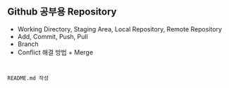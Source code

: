 ## Github 공부용 Repository

- Working Directory, Staging Area, Local Repository, Remote Repository
- Add, Commit, Push, Pull
- Branch
- Conflict 해결 방법 + Merge

<code>
<p>README.md 작성</p>
</code>
